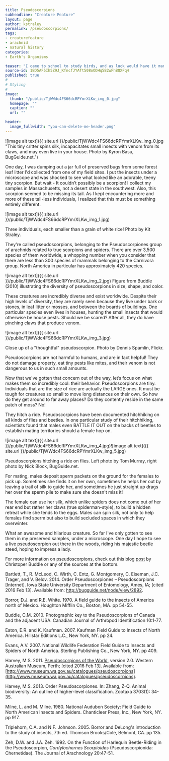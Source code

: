 ```yaml
---
title: Pseudoscorpions
subheadline: "Creature Feature"
layout: page
author: kstraley
permalink: /pseudoscorpions/
tags:
- creaturefeature
- arachnid
- natural history
categories:
- Earth's Organisms

teaser: "I came to school to study birds, and as luck would have it many birds eat bugs, so now I spend most of my time with bugs. I thought that this shift in subject would be a total bummer, completely boring, and let’s be honest – gross. Bugs can be pretty terrifying, especially if you don’t understand their behavior and why they have such odd strategies for life."
source-id: 1BD5AF5Ih5Z9J_KfncfJYATt508oODHq5B2wFhBQXFq4
published: true
#
# Styling
#
image:
  thumb: "/public/TjWWdc4FS66dcRPYmrXLKw_img_0.jpg"
  homepage: ""
  caption: ""
  url: ""

header:
  image_fullwidth: "you-can-delete-me-header.png"
---
```

![image alt text]({{ site.url }}/public/TjWWdc4FS66dcRPYmrXLKw_img_0.jpg "This tiny critter spins silk, incapacitates small insects with venom from its claws, and may even live in your house. Photo by Kyron Basu, BugGuide.net.")

One day, I was dumping out a jar full of preserved bugs from some forest leaf litter I'd collected from one of my field sites. I put the insects under a microscope and was shocked to see what looked like an adorable, teeny tiny scorpion. But wait - It couldn’t possibly be a scorpion! I collect my samples in Massachusetts, not a desert state in the southwest. Also, this scorpion seemed to be missing its tail. As I kept encountering more and more of these tail-less individuals, I realized that this must be something entirely different.

 ![image alt text]({{ site.url }}/public/TjWWdc4FS66dcRPYmrXLKw_img_1.jpg)

Three individuals, each smaller than a grain of white rice! Photo by Kit Straley.

They're called pseudoscorpions, belonging to the Pseudoscorpiones group of arachnids related to true scorpions and spiders. There are over 3,500 species of them worldwide, a whopping number when you consider that there are less than 300 species of mammals belonging to the Carnivora group. North America in particular has approximately 420 species.

 ![image alt text]({{ site.url }}/public/TjWWdc4FS66dcRPYmrXLKw_img_2.jpg)
Figure from Buddle (2010) illustrating the diversity of pseudoscorpions in size, shape, and color.

These creatures are incredibly diverse and exist worldwide. Despite their high levels of diversity, they are rarely seen because they live under bark or stones, in leaf litter or mosses, and between the boards of buildings. One particular species even lives in houses, hunting the small insects that would otherwise be house pests. Should we be scared? After all, they do have pinching claws that produce venom.

![image alt text]({{ site.url }}/public/TjWWdc4FS66dcRPYmrXLKw_img_3.jpg)

 Close up of a "thoughtful" pseudoscorpion. Photo by Dennis Spamlin, Flickr.

Pseudoscorpions are not harmful to humans, and are in fact helpful! They do not damage property, eat tiny pests like mites, and their venom is not dangerous to us in such small amounts.

Now that we've gotten that concern out of the way, let’s focus on what makes them so incredibly cool: their behavior. Pseudoscorpions are tiny. Individuals that are the size of rice are actually the LARGE ones. It must be tough for creatures so small to move long distances on their own. So how do they get around to far away places? Do they contently reside in the same patch of moss? No!

They hitch a ride. Pseudoscorpions have been documented hitchhiking on all kinds of flies and beetles. In one particular study of their hitchhiking, scientists found that males even BATTLE IT OUT on the backs of beetles to establish mating territories should a female hop on.

![image alt text]({{ site.url }}/public/TjWWdc4FS66dcRPYmrXLKw_img_4.jpg)![image alt text]({{ site.url }}/public/TjWWdc4FS66dcRPYmrXLKw_img_5.jpg)

Pseudoscorpions hitching a ride on flies. Left photo by Tom Murray, right photo by Nick Block, BugGuide.net.

For mating, males deposit sperm packets on the ground for the females to pick up. Sometimes she finds it on her own, sometimes he helps her out by leaving a trail of silk to guide her, and sometimes he just straight up drags her over the sperm pile to make sure she doesn't miss it!

The female can use her silk, which unlike spiders does not come out of her rear end but rather her claws (true spiderman-style), to build a hidden retreat while she tends to the eggs. Males can spin silk, not only to help females find sperm but also to build secluded spaces in which they overwinter.

What an awesome and hilarious creature. So far I've only gotten to see them in my preserved samples, under a microscope. One day I hope to see a live pseudoscorpion out there in the woods, riding his majestic beetle steed, hoping to impress a lady.

For more information on pseudoscorpions, check out this blog [post](http://www.scilogs.com/expiscor/ten-facts-about-pseudoscorpions/) by Christoper Buddle  or any of the sources at the bottom.

Bartlett, T., R. McLeod, C. Wirth, C. Entz, G. Montgomery, C. Eiseman, J.C. Trager, and V. Belov. 2014. Order Pseudoscorpiones – Pseudoscorpions [Internet]. Iowa State University Department of Entomology, Ames, IA; [cited 2016 Feb 13].  Available from: http://bugguide.net/node/view/2892.

Borror, D.J. and R.E. White. 1970. A field guide to the insects of America north of Mexico. Houghton Mifflin Co., Boston, MA. pp 54-55.

Buddle, C.M. 2010. Photographic key to the Pseudoscorpions of Canada and the adjacent USA. Canadian Journal of Arthropod Identification 10:1-77.

Eaton, E.R. and K. Kaufman. 2007. Kaufman Field Guide to Insects of North America. Hillstar Editions L.C., New York, NY. pp 24.

Evans, A.V. 2007. National Wildlife Federation Field Guide to Insects and Spiders of North America. Sterling Publishing Co., New York, NY. pp 409.

Harvey, M.S. 2011. [Pseudoscorpions of the World](http://www.museum.wa.gov.au/catalogues/pseudoscorpions), version 2.0. Western Australian Museum, Perth; [cited 2016 Feb 13]. Available from: [http://www.museum.wa.gov.au/catalogues/pseudoscorpions](http://www.museum.wa.gov.au/catalogues/pseudoscorpions).

Harvey, M.S. 2013. Order Pseudoscorpiones. In: Zhang, Z-Q.  Animal biodiversity: An outline of higher-level classification. Zootaxa 3703(1): 34-35.

Milne, L. and M. Milne. 1980. National Audubon Society: Field Guide to North American Insects and Spiders. Chanticleer Press, Inc., New York, NY. pp 917.

Triplehorn, C.A. and N.F. Johnson. 2005. Borror and DeLong's introduction to the study of insects, 7th ed. Thomson Brooks/Cole, Belmont, CA. pp 135.

Zeh, D.W. and J.A. Zeh. 1992. On the Function of Harlequin Beetle-Riding in the Pseudoscorpion, *Cordylochernes Scorpioides* (Pseudoscorpionida: Chernetidae). The Journal of Arachnology 20:47-51.

